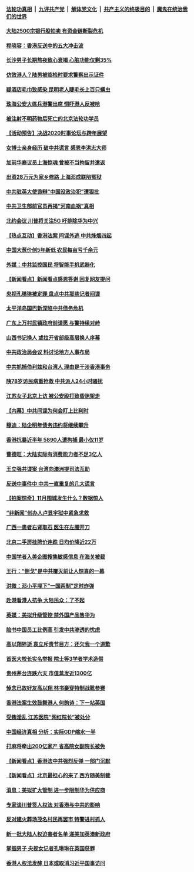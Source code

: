 ####  [法轮功真相](../../../../basic/blob/master/README.md?t=12011813) &nbsp;|&nbsp; [九评共产党](../../../../9ping.md/blob/master/README.md?t=12011813) &nbsp;|&nbsp; [解体党文化](../../../../jtdwh.md/blob/master/README.md?t=12011813)  &nbsp;|&nbsp; [共产主义的终极目的](../../../../gczydzjmd.md/blob/master/README.md?t=12011813) &nbsp;|&nbsp; [魔鬼在统治我们的世界](../../../../mgztzwmdsj.md/blob/master/README.md?t=12011813) 

#### [大陆2500宗银行股拍卖 有资金链断裂危机](../pages/nsc413/n11692430.md?t=12011813) 

#### [程晓容：香港反送中的五大冲击波](../pages/nsc413/n11692754.md?t=12011813) 

#### [长沙男子长期熬夜致心衰竭 心脏功能仅剩35%](../pages/nsc413/n11692656.md?t=12011813) 

#### [仿效港人？陆男被临检时要求警察出示证件](../pages/nsc413/n11692563.md?t=12011813) 

#### [疑酒店毛巾致感染 昆明老人睫毛长上百只螨虫](../pages/nsc413/n11692564.md?t=12011813) 


#### [珠海公安大练兵港警出席 恫吓港人反被呛](../pages/nsc413/n11692503.md?t=12011813) 

#### [被注射不明药物后死亡的北京法轮功学员](../pages/nsc413/n11692305.md?t=12011813) 

#### [【活动预告】决战2020时事论坛与跨年展望](../pages/nsc413/n11691945.md?t=12011813) 

#### [女博士亲身经历 破中共谎言 感恩李洪志大师](../pages/nsc413/n11692249.md?t=12011813) 

#### [加前华裔议员上海惊魂 曾被不当拘留并遣返](../pages/nsc413/n11692097.md?t=12011813) 

#### [出资28万元为家乡修路 上海邓成联陷冤狱](../pages/nsc413/n11689562.md?t=12011813) 

#### [中共驻英大使诡辩“中国没政治犯”遭狠批](../pages/nsc413/n11692093.md?t=12011813) 

#### [中共卫生部前官员再揭“河南血祸”真相](../pages/nsc413/n11692057.md?t=12011813) 

#### [北约会议 川普将关注5G 吁排除华为中兴](../pages/nsc413/n11692032.md?t=12011813) 

#### [【热点互动】香港法案 间谍外逃 中共烽烟四起](../pages/nsc413/n11692096.md?t=12011813) 

#### [中国大葱价创5年新低 农民每亩亏千余元](../pages/nsc413/n11692008.md?t=12011813) 

#### [外媒：中共监控国民 将智能手机武器化](../pages/nsc413/n11691986.md?t=12011813) 

#### [【新闻看点】新闻看点感恩答谢 回复网友提问](../pages/nsc413/n11692021.md?t=12011813) 

#### [央视孔琳琳被定罪 盘点中共那些记者间谍](../pages/nsc413/n11691889.md?t=12011813) 

#### [太平洋岛国巴新深陷中共债务危机](../pages/nsc413/n11691995.md?t=12011813) 

#### [广东上万村民镇政府前请愿 与警持续对峙](../pages/nsc413/n11691946.md?t=12011813) 

#### [山西书记换人 或拉开省部级高层换人序幕](../pages/nsc413/n11691787.md?t=12011813) 

#### [中共政治局会议 料讨论地方人事布局](../pages/nsc413/n11691769.md?t=12011813) 

#### [中共抓捕伯利兹和台湾人 理由是干涉香港事务](../pages/nsc413/n11691704.md?t=12011813) 


#### [陕78岁访民病重抢救 中共派人24小时骚扰](../pages/nsc413/n11691448.md?t=12011813) 

#### [江苏女子北京上访 被公安殴打致昏迷架走](../pages/nsc413/n11691474.md?t=12011813) 

#### [【内幕】中共间谍为何会盯上比利时](../pages/nsc413/n11691076.md?t=12011813) 

#### [穆迪：陆企明年债务违约将继续攀升](../pages/nsc413/n11691398.md?t=12011813) 

#### [香港抗暴近半年 5890人遭拘捕 最小仅11岁](../pages/nsc413/n11691370.md?t=12011813) 

#### [曹德旺：大陆实际有消费能力者不足3亿人](../pages/nsc413/n11691219.md?t=12011813) 

#### [王立强共谍案 台湾向澳洲提司法互助](../pages/nsc413/n11691274.md?t=12011813) 

#### [反送中事件中 中共一直重复的几大谎言](../pages/nsc413/n11682661.md?t=12011813) 

#### [【拍案惊奇】11月围城发生什么？数据惊人](../pages/nsc413/n11691127.md?t=12011813) 

#### [“非新闻”创办人卢昱宇狱中紧急求救](../pages/nsc413/n11691229.md?t=12011813) 

#### [广西一患者右肾取石 医生在左腰开刀](../pages/nsc413/n11691222.md?t=12011813) 

#### [北京二手房挂牌价连跌 日均价降近22万](../pages/nsc413/n11691105.md?t=12011813) 

#### [中国学者入美企图搜集敏感信息 在海关被截](../pages/nsc413/n11690464.md?t=12011813) 

#### [王行：“倒戈”是中共覆灭前让人惊喜的一幕](../pages/nsc413/n11690947.md?t=12011813) 

#### [洪微：邓小平埋下“一国两制”定时炸弹](../pages/nsc413/n11691030.md?t=12011813) 

#### [赴港看港人抗争  大陆民众：了不起](../pages/nsc413/n11691065.md?t=12011813) 

#### [英媒：美拟升级管控 禁外国产品售华为](../pages/nsc413/n11690928.md?t=12011813) 

#### [脸书中国员工比例高 引发中共渗透的忧虑](../pages/nsc413/n11690451.md?t=12011813) 

#### [高以翔猝逝 袁立斥责节目方：还欠我一个道歉](../pages/nsc413/n11690714.md?t=12011813) 

#### [首医大校长实名举报 院士等3学者学术造假](../pages/nsc413/n11690755.md?t=12011813) 

#### [贵州茅台连跌六天 市值蒸发近1300亿](../pages/nsc413/n11690850.md?t=12011813) 

#### [悼念已故好友高以翔 林书豪穿特制战靴参赛](../pages/nsc413/n11690316.md?t=12011813) 

#### [香港法案生效鼓舞港人 何韵诗：下一站英国](../pages/nsc413/n11690472.md?t=12011813) 

#### [受贿淫乱 江苏医院“网红院长”被处分](../pages/nsc413/n11690647.md?t=12011813) 

#### [中国经济真相 分析：实际GDP缩水一半](../pages/nsc413/n11690519.md?t=12011813) 

#### [打麻将牵出200亿家产 省高院女副院长被免](../pages/nsc413/n11690630.md?t=12011813) 

#### [【新闻看点】香港法中共强烈反弹 一部门沉默](../pages/nsc413/n11690413.md?t=12011813) 

#### [【新闻看点】北京最担心的来了 西方随美制裁](../pages/nsc413/n11690272.md?t=12011813) 

#### [消息：美拟扩大管制 进一步限制华为供应商](../pages/nsc413/n11690632.md?t=12011813) 

#### [专家谈川普签人权法 对香港与中共的影响](../pages/nsc413/n11690477.md?t=12011813) 

#### [反对建火葬场茂名村民再罢市 特警进村抓人](../pages/nsc413/n11690397.md?t=12011813) 

#### [新一批大陆人权迫害者名单 递美加英澳新政府](../pages/nsc413/n11690190.md?t=12011813) 

#### [掌掴男子 央视女记者孔琳琳在英国获罪](../pages/nsc413/n11690483.md?t=12011813) 

#### [香港人权法发酵 日本或取消习近平国事访问](../pages/nsc413/n11690379.md?t=12011813) 

